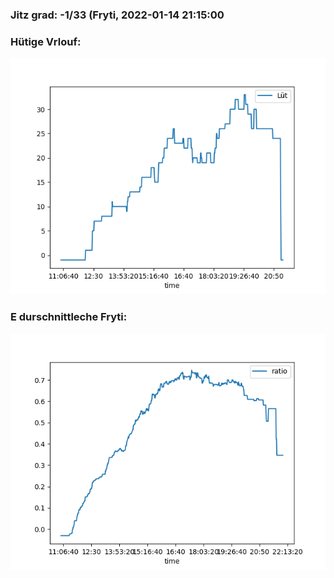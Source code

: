 ### Jitz grad: -1/33 (Fryti, 2022-01-14 21:15:00

### Hütige Vrlouf:
![Graph](Today.png)

### E durschnittleche Fryti:
![Graph](Fryti.png)